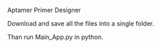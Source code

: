 Aptamer Primer Designer

Download and save all the files into a single folder.

Than run Main_App.py in python.

